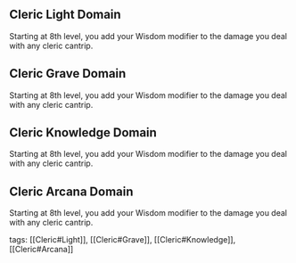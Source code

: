 ## Cleric Light Domain

Starting at 8th level, you add your Wisdom modifier to the damage you deal with any cleric cantrip.

## Cleric Grave Domain

Starting at 8th level, you add your Wisdom modifier to the damage you deal with any cleric cantrip.

## Cleric Knowledge Domain

Starting at 8th level, you add your Wisdom modifier to the damage you deal with any cleric cantrip.

## Cleric Arcana Domain

Starting at 8th level, you add your Wisdom modifier to the damage you deal with any cleric cantrip.

tags: [[Cleric#Light]], [[Cleric#Grave]], [[Cleric#Knowledge]], [[Cleric#Arcana]]